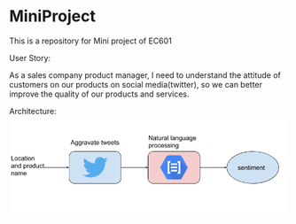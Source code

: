 # MiniProject
This is a repository for Mini project of EC601


User Story:

As a sales company product manager, I need to understand the attitude of customers on our products on social media(twitter), so we can better improve the quality of our products and services.

Architecture:
![alt text](docs/sprint1/architecture.png)

